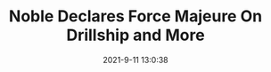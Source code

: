 ---
"title": "Noble Declares Force Majeure On Drillship and More"
"date": "2021-9-11 13:0:38"
"feed_name": "RIGZONE"
"feed_website": "http://www.rigzone.com/"
"feed_rss": "http://www.rigzone.com/news/rss/rigzone_latest.aspx"
"link": "https://www.rigzone.com/news/noble_declares_force_majeure_on_drillship_and_more-11-sep-2021-166412-article/?rss=true"
"file": "_posts/2021-9-11-13-0-38_RIGZONE_90f4372a0712ed666fb0c735e64028be7832bbf3.md"
"accident": "0"
"drilling": "1"
---